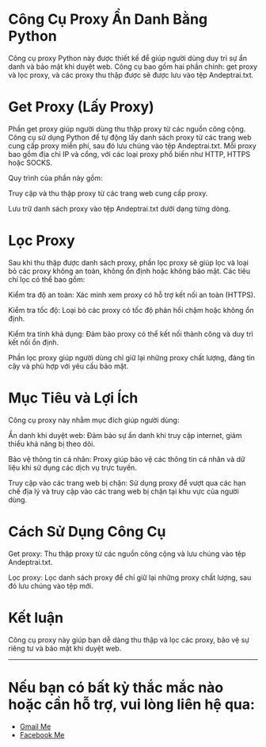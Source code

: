 # Công Cụ Proxy Ẩn Danh Bằng Python

Công cụ proxy Python này được thiết kế để giúp người dùng duy trì sự ẩn danh và bảo mật khi duyệt web. Công cụ bao gồm hai phần chính: get proxy và lọc proxy, và các proxy thu thập được sẽ được lưu vào tệp Andeptrai.txt.

# Get Proxy (Lấy Proxy)

Phần get proxy giúp người dùng thu thập proxy từ các nguồn công cộng. Công cụ sử dụng Python để tự động lấy danh sách proxy từ các trang web cung cấp proxy miễn phí, sau đó lưu chúng vào tệp Andeptrai.txt. Mỗi proxy bao gồm địa chỉ IP và cổng, với các loại proxy phổ biến như HTTP, HTTPS hoặc SOCKS.

Quy trình của phần này gồm:

Truy cập và thu thập proxy từ các trang web cung cấp proxy.

Lưu trữ danh sách proxy vào tệp Andeptrai.txt dưới dạng từng dòng.


# Lọc Proxy

Sau khi thu thập được danh sách proxy, phần lọc proxy sẽ giúp lọc và loại bỏ các proxy không an toàn, không ổn định hoặc không bảo mật. Các tiêu chí lọc có thể bao gồm:

Kiểm tra độ an toàn: Xác minh xem proxy có hỗ trợ kết nối an toàn (HTTPS).

Kiểm tra tốc độ: Loại bỏ các proxy có tốc độ phản hồi chậm hoặc không ổn định.

Kiểm tra tính khả dụng: Đảm bảo proxy có thể kết nối thành công và duy trì kết nối ổn định.


Phần lọc proxy giúp người dùng chỉ giữ lại những proxy chất lượng, đáng tin cậy và phù hợp với yêu cầu bảo mật.

# Mục Tiêu và Lợi Ích

Công cụ proxy này nhằm mục đích giúp người dùng:

Ẩn danh khi duyệt web: Đảm bảo sự ẩn danh khi truy cập internet, giảm thiểu khả năng bị theo dõi.

Bảo vệ thông tin cá nhân: Proxy giúp bảo vệ các thông tin cá nhân và dữ liệu khi sử dụng các dịch vụ trực tuyến.

Truy cập vào các trang web bị chặn: Sử dụng proxy để vượt qua các hạn chế địa lý và truy cập vào các trang web bị chặn tại khu vực của người dùng.


# Cách Sử Dụng Công Cụ

Get proxy: Thu thập proxy từ các nguồn công cộng và lưu chúng vào tệp Andeptrai.txt.


Lọc proxy: Lọc danh sách proxy để chỉ giữ lại những proxy chất lượng, sau đó lưu chúng vào tệp mới.

# Kết luận
Công cụ proxy này giúp bạn dễ dàng thu thập và lọc các proxy, bảo vệ sự riêng tư và bảo mật khi duyệt web.

---
# Nếu bạn có bất kỳ thắc mắc nào hoặc cần hỗ trợ, vui lòng liên hệ qua:

- [Gmail Me](mailto:tbinh831@gmail.com)
- [Facebook Me](https://www.facebook.com/profile.php?id=61565647642109&mibextid=ZbWKwL)

